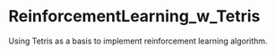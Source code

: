 # ReinforcementLearning_w_Tetris
Using Tetris as a basis to implement reinforcement learning algorithm.
